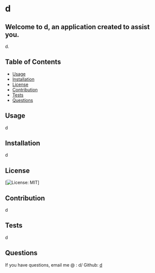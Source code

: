 #  d

  ## Welcome to d, an application created to assist you. 
  d.

## Table of Contents

* [Usage](#usage)
* [Installation](#installation)
* [License](#license)
* [Contribution](#contribution)
* [Tests](#tests)
* [Questions](#questions)


## Usage

d

## Installation
d
## License

[![License: MIT](https://img.shields.io/badge/License-MIT-yellow)]
## Contribution
  d
## Tests
d

## Questions

If you have questions, email me @ : d/ Github: [d](https://github.com/d)

